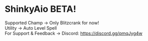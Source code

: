 # ShinkyAio BETA!
Supported Champ -> Only Blitzcrank for now! </br>
Utility -> Auto Level Spell </br>
For Support & Feedback -> Discord: https://discord.gg/pmqJyg4w

